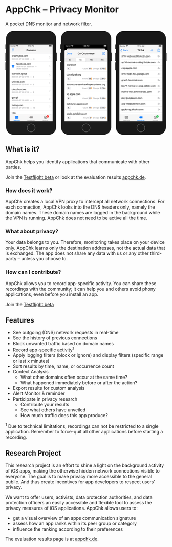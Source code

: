 AppChk – Privacy Monitor
==========================

A pocket DNS monitor and network filter.

![screenshot](doc/screenshot.png)


## What is it?

AppChk helps you identify applications that communicate with other parties.

Join the [Testflight beta][testflight] or look at the evaluation results [appchk.de].


### How does it work?

AppChk creates a local VPN proxy to intercept all network connections.
For each connection, AppChk looks into the DNS headers only, namely the domain names.
These domain names are logged in the background while the VPN is running.
AppChk does not need to be active all the time.


### What about privacy?

Your data belongs to you.
Therefore, monitoring takes place on your device only.
AppChk learns only the destination addresses, not the actual data that is exchanged.
The app does not share any data with us or any other third-party – unless you choose to.


### How can I contribute?

AppChk allows you to record app-specific activity.
You can share these recordings with the community; it can help you and others avoid phony applications, even before you install an app.

Join the [Testflight beta][testflight]

## Features

- See outgoing (DNS) network requests in real-time
- See the history of previous connections
- Block unwanted traffic based on domain names
- Record app-specific activity<sup>1</sup>
- Apply logging filters (block or ignore) and display filters (specific range or last x minutes)
- Sort results by time, name, or occurrence count
- Context Analysis
  - What other domains often occur at the same time?
  - What happened immediately before or after the action?
- Export results for custom analysis
- Alert Monitor & reminder
- Participate in privacy research
	- Contribute your results
	- See what others have unveiled
	- How much traffic does this app produce?


<sup>1</sup> Due to technical limitations, recordings can not be restricted to a single application. Remember to force-quit all other applications before starting a recording.


## Research Project

This research project is an effort to shine a light on the background activity of iOS apps, making the otherwise hidden network connections visible to everyone.
The goal is to make privacy more accessible to the general public.
And thus create incentives for app developers to respect users' privacy.

We want to offer users, activists, data protection authorities, and data protection officers an easily accessible and flexible tool to assess the privacy measures of iOS applications.
AppChk allows users to:

- get a visual overview of an apps communication signature
- assess how an app ranks within its peer group or category
- influence the ranking according to their preferences

The evaluation results page is at [appchk.de].


[testflight]: https://testflight.apple.com/join/9jjaFeHO
[appchk.de]: https://appchk.de/
